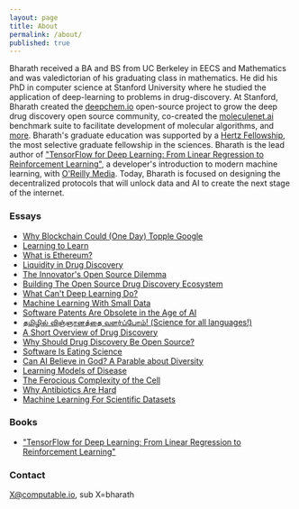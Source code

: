 ```yaml
---
layout: page
title: About
permalink: /about/
published: true
---
```

Bharath received a BA and BS from UC Berkeley in EECS and Mathematics and was valedictorian of his graduating class in mathematics. He did his PhD in computer science at Stanford University where he studied the application of deep-learning to problems in drug-discovery. At Stanford, Bharath created the [deepchem.io](https://deepchem.io) open-source project to grow the deep drug discovery open source community, co-created the [moleculenet.ai](https://moleculenet.ai) benchmark suite to facilitate development of molecular algorithms, and [more](https://scholar.google.com/citations?user=LOdVDNYAAAAJ&hl=en&oi=ao). Bharath's graduate education was supported by a [Hertz Fellowship](http://hertzfoundation.org/default.aspx), the most selective graduate fellowship in the sciences. Bharath is the lead author of ["TensorFlow for Deep Learning: From Linear Regression to Reinforcement Learning"](https://www.amazon.com/TensorFlow-Deep-Learning-Regression-Reinforcement/dp/1491980451), a developer's introduction to modern machine learning, with [O'Reilly Media](https://www.oreilly.com/). Today, Bharath is focused on designing the decentralized protocols that will unlock data and AI to create the next stage of the internet.




### Essays
- [Why Blockchain Could (One Day) Topple Google](http://rbharath.github.io/why-blockchain-could-one-day-topple-google/)
- [Learning to Learn](http://rbharath.github.io/learning-to-learn/)
- [What is Ethereum?](http://rbharath.github.io/what-is-ethereum/)
- [Liquidity in Drug Discovery](http://rbharath.github.io/liquidity-in-drug-discovery/)
- [The Innovator's Open Source Dilemma](http://rbharath.github.io/the-innovators-open-source-dilemma/)
- [Building The Open Source Drug Discovery Ecosystem](http://rbharath.github.io/building-the-open-drug-ecosystem/)
- [What Can't Deep Learning Do?](http://rbharath.github.io/what-cant-deep-learning-do/)
- [Machine Learning With Small Data](http://rbharath.github.io/machine-learning-with-small-data/)
- [Software Patents Are Obsolete in the Age of AI](http://rbharath.github.io/software-patents-are-obsolete-in-the-age-of-ai/)
- [தமிழில் விஞ்ஞானத்தை வளர்ப்போம்! (Science for all languages!)](http://rbharath.github.io/science-for-all-languages/)
- [A Short Overview of Drug Discovery](http://rbharath.github.io/a-short-overview-of-drug-discovery/)
- [Why Should Drug Discovery Be Open Source?](http://rbharath.github.io/why-should-drug-discovery-be-open-source/)
- [Software Is Eating Science](http://rbharath.github.io/software-is-eating-science/)
- [Can AI Believe in God? A Parable about Diversity](http://rbharath.github.io/can-AI-believe-in-god-a-parable-about-diversity/)
- [Learning Models of Disease](http://rbharath.github.io/learning-models-of-disease/)
- [The Ferocious Complexity of the Cell](http://rbharath.github.io/the-ferocious-complexity-of-the-cell/)
- [Why Antibiotics Are Hard](http://rbharath.github.io/why-antibiotics-are-hard/)
- [Machine Learning For Scientific Datasets](http://rbharath.github.io/machine-learning-for-scientific-datasets/)

### Books
- ["TensorFlow for Deep Learning: From Linear Regression to Reinforcement Learning"](https://www.amazon.com/TensorFlow-Deep-Learning-Regression-Reinforcement/dp/1491980451)

### Contact

X@computable.io, sub X=bharath
